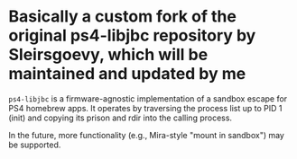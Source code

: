 # Basically a custom fork of the original ps4-libjbc repository by Sleirsgoevy, which will be maintained and updated by me

`ps4-libjbc` is a firmware-agnostic implementation of a sandbox escape for PS4 homebrew apps. It operates by traversing the process list up to PID 1 (init) and copying its prison and rdir into the calling process.<br>

In the future, more functionality (e.g., Mira-style "mount in sandbox") may be supported.
